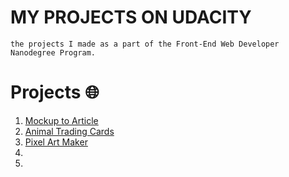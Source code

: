 # MY PROJECTS ON UDACITY

    the projects I made as a part of the Front-End Web Developer Nanodegree Program.

# Projects :globe_with_meridians:

1. [Mockup to Article](https://jtrfs.github.io/mockup-to-article/)
2. [Animal Trading Cards](https://jtrfs.github.io/animal-trading-card/)
3. [Pixel Art Maker](https://jtrfs.github.io/pixel-art-maker/)
4. 
5.
